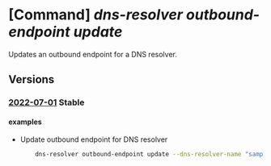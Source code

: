 # [Command] _dns-resolver outbound-endpoint update_

Updates an outbound endpoint for a DNS resolver.

## Versions

### [2022-07-01](/Resources/mgmt-plane/L3N1YnNjcmlwdGlvbnMve30vcmVzb3VyY2Vncm91cHMve30vcHJvdmlkZXJzL21pY3Jvc29mdC5uZXR3b3JrL2Ruc3Jlc29sdmVycy97fS9vdXRib3VuZGVuZHBvaW50cy97fQ==/2022-07-01.xml) **Stable**

<!-- mgmt-plane /subscriptions/{}/resourcegroups/{}/providers/microsoft.network/dnsresolvers/{}/outboundendpoints/{} 2022-07-01 -->

#### examples

- Update outbound endpoint for DNS resolver
    ```bash
        dns-resolver outbound-endpoint update --dns-resolver-name "sampleDnsResolver" --name "sampleOutboundEndpoint" --tags key1="value1" --resource-group "sampleResourceGroup"
    ```
